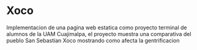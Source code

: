# Xoco
Implementacion de una pagina web estatica como proyecto terminal de alumnos de la UAM Cuajimalpa, el proyecto muestra una comparativa del pueblo San Sebastian Xoco mostrando como afecta la gentrificacion
